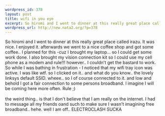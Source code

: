 ```yaml
--- 
wordpress_id: 378
layout: post
title: wifi in you eye
excerpt: So hiromi and I went to dinner at this really great place called irazu. It was nice. I enjoyed it. afterwards we went to a nice coffee shop and got some coffee.. I planned for this -cuz I brought my laptop... so I could get some work done. I also brought my vision connection kit so I could use my cell phone as a modem and rule!!! however.. I couldn't get the bastard to work. So while I was bathi...
wordpress_url: http://new.nata2.org/?p=378
---
```

So hiromi and I went to dinner at this really great place called irazu. It was nice. I enjoyed it. afterwards we went to a nice coffee shop and got some coffee.. I planned for this -cuz I brought my laptop... so I could get some work done. I also brought my vision connection kit so I could use my cell phone as a modem and rule!!! however.. I couldn't get the bastard to work. So while I was bathing in frustration - I noticed that my wifi tray icon was active. I was like wtf. so I clicked on it.. and what do you know.. the lovely linksys default SSID. wheee.. so I of course connected to it. and low and behold I got a fair connection to some persons broadband. I imagine I will be coming here more often. Rule ;)
<br/>
<br/>
the weird thing.. is that I don't believe that I am really on the internet. I had to message all my friends oand such to make sure I wasn't imagining free broadband.. hehe. well I am off.. ELECTROCLASH SUCKA
